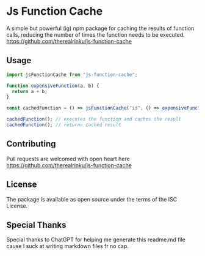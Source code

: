 # Js Function Cache

A simple but powerful (ig) npm package for caching the results of function calls, reducing the number of times the function needs to be executed.
https://github.com/therealrinku/js-function-cache

## Usage

```javascript
import jsFunctionCache from "js-function-cache";

function expensiveFunction(a, b) {
  return a + b;
}

const cachedFunction = () => jsFunctionCache("id", () => expensiveFunction(2, 4));

cachedFunction(); // executes the function and caches the result
cachedFunction(); // returns cached result
```

## Contributing

Pull requests are welcomed with open heart here
https://github.com/therealrinku/js-function-cache

## License

The package is available as open source under the terms of the ISC License.

## Special Thanks

Special thanks to ChatGPT for helping me generate this readme.md file cause I suck at writing markdown files fr no cap.

